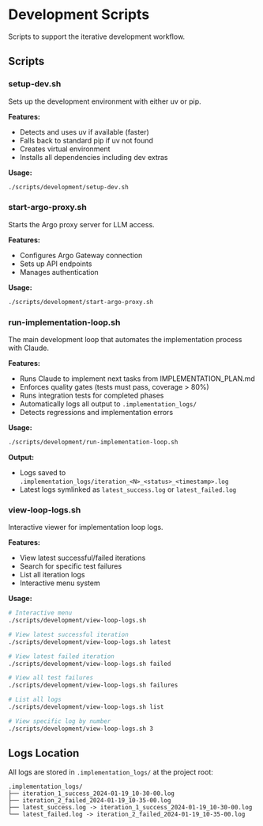 # Development Scripts

Scripts to support the iterative development workflow.

## Scripts

### setup-dev.sh
Sets up the development environment with either uv or pip.

**Features:**
- Detects and uses uv if available (faster)
- Falls back to standard pip if uv not found
- Creates virtual environment
- Installs all dependencies including dev extras

**Usage:**
```bash
./scripts/development/setup-dev.sh
```

### start-argo-proxy.sh
Starts the Argo proxy server for LLM access.

**Features:**
- Configures Argo Gateway connection
- Sets up API endpoints
- Manages authentication

**Usage:**
```bash
./scripts/development/start-argo-proxy.sh
```

### run-implementation-loop.sh
The main development loop that automates the implementation process with Claude.

**Features:**
- Runs Claude to implement next tasks from IMPLEMENTATION_PLAN.md
- Enforces quality gates (tests must pass, coverage > 80%)
- Runs integration tests for completed phases
- Automatically logs all output to `.implementation_logs/`
- Detects regressions and implementation errors

**Usage:**
```bash
./scripts/development/run-implementation-loop.sh
```

**Output:**
- Logs saved to `.implementation_logs/iteration_<N>_<status>_<timestamp>.log`
- Latest logs symlinked as `latest_success.log` or `latest_failed.log`

### view-loop-logs.sh
Interactive viewer for implementation loop logs.

**Features:**
- View latest successful/failed iterations
- Search for specific test failures
- List all iteration logs
- Interactive menu system

**Usage:**
```bash
# Interactive menu
./scripts/development/view-loop-logs.sh

# View latest successful iteration
./scripts/development/view-loop-logs.sh latest

# View latest failed iteration
./scripts/development/view-loop-logs.sh failed

# View all test failures
./scripts/development/view-loop-logs.sh failures

# List all logs
./scripts/development/view-loop-logs.sh list

# View specific log by number
./scripts/development/view-loop-logs.sh 3
```

## Logs Location

All logs are stored in `.implementation_logs/` at the project root:
```
.implementation_logs/
├── iteration_1_success_2024-01-19_10-30-00.log
├── iteration_2_failed_2024-01-19_10-35-00.log
├── latest_success.log -> iteration_1_success_2024-01-19_10-30-00.log
└── latest_failed.log -> iteration_2_failed_2024-01-19_10-35-00.log
```